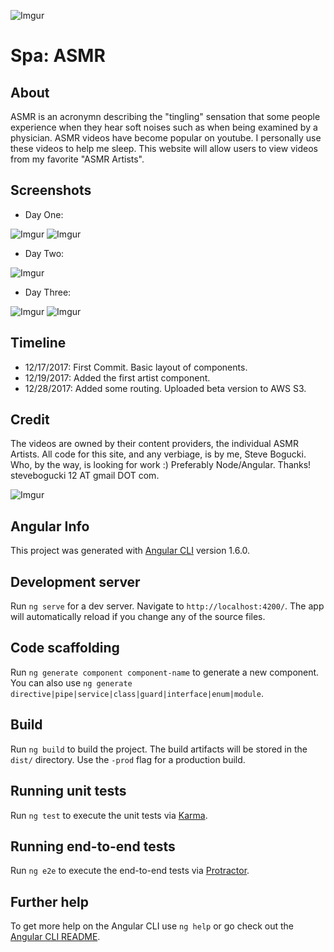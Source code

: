 ![Imgur](https://i.imgur.com/oHtIf9S.png)

# Spa: ASMR

## About

ASMR is an acronymn describing the "tingling" sensation that some people experience when they hear soft noises such as when being examined by a physician.  ASMR videos have become popular on youtube.  I personally use these videos to help me sleep.  This website will allow users to view videos from my favorite "ASMR Artists". 

## Screenshots

+ Day One: 

![Imgur](https://i.imgur.com/VAXqbao.jpg)
![Imgur](https://i.imgur.com/66423MK.jpg)

+ Day Two: 

![Imgur](https://i.imgur.com/a8uotsP.jpg)

+ Day Three: 

![Imgur](https://i.imgur.com/smHEPal.jpg)
![Imgur](https://i.imgur.com/Kp31ea8.jpg)

## Timeline

+ 12/17/2017: First Commit.  Basic layout of components.  
+ 12/19/2017: Added the first artist component.
+ 12/28/2017: Added some routing. Uploaded beta version to AWS S3. 

## Credit

The videos are owned by their content providers, the individual ASMR Artists.  All code for this site, and any verbiage, is by me, Steve Bogucki.  Who, by the way, is looking for work :)  Preferably Node/Angular. Thanks!  stevebogucki 12 AT gmail DOT com. 


![Imgur](https://i.imgur.com/GuiCKpS.png)

## Angular Info

This project was generated with [Angular CLI](https://github.com/angular/angular-cli) version 1.6.0.

## Development server

Run `ng serve` for a dev server. Navigate to `http://localhost:4200/`. The app will automatically reload if you change any of the source files.

## Code scaffolding

Run `ng generate component component-name` to generate a new component. You can also use `ng generate directive|pipe|service|class|guard|interface|enum|module`.

## Build

Run `ng build` to build the project. The build artifacts will be stored in the `dist/` directory. Use the `-prod` flag for a production build.

## Running unit tests

Run `ng test` to execute the unit tests via [Karma](https://karma-runner.github.io).

## Running end-to-end tests

Run `ng e2e` to execute the end-to-end tests via [Protractor](http://www.protractortest.org/).

## Further help

To get more help on the Angular CLI use `ng help` or go check out the [Angular CLI README](https://github.com/angular/angular-cli/blob/master/README.md).
